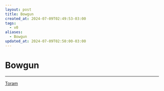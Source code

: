 ```yaml
---
layout: post
title: Bowgun
created_at: 2024-07-09T02:49:53-03:00
tags:
  - v0
aliases:
  - Bowgun
updated_at: 2024-07-09T02:50:00-03:00
---
```

# Bowgun
---
[Toram](_draft/2024/07/2024-07-06-Toram.md)
